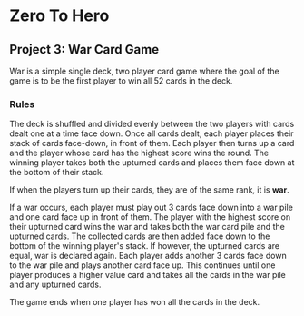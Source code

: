 # Zero To Hero

## Project 3: War Card Game

War is a simple single deck, two player card game where the goal of the game is to be the first player to win all 52 cards in the deck.

### Rules

The deck is shuffled and divided evenly between the two players with cards dealt one at a time face down.
Once all cards dealt, each player places their stack of cards face-down, in front of them.
Each player then turns up a card and the player whose card has the highest score wins the round.
The winning player takes both the upturned cards and places them face down at the bottom of their stack.

If when the players turn up their cards, they are of the same rank, it is **war**.

If a war occurs, each player must play out 3 cards face down into a war pile and one card face up in front of them.
The player with the highest score on their upturned card wins the war and takes both the war card pile and the upturned cards.
The collected cards are then added face down to the bottom of the winning player's stack.
If however, the upturned cards are equal, war is declared again.
Each player adds another 3 cards face down to the war pile and plays another card face up.
This continues until one player produces a higher value card and takes all the cards in the war pile and any upturned cards.

The game ends when one player has won all the cards in the deck.